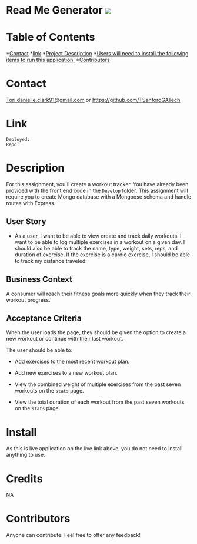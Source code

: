 
  # Read Me Generator ![](https://img.shields.io/badge/license--brightgreen)

  # Table of Contents
  *[Contact](#Contact)
  *[link](#Links)
  *[Project Description](#description)
  *[Users will need to install the following items to run this application:](#installation)
  *[Contributors](#contributing)
  
  # Contact 
  Tori.danielle.clark91@gmail.com or https://github.com/TSanfordGATech
  
  # Link
    Deployed: 
    Repo: 


# Description
 For this assignment, you'll create a workout tracker. You have already been provided with the front end code in the `Develop` folder. This assignment will require you to create Mongo database with a Mongoose schema and handle routes with Express.

## User Story

* As a user, I want to be able to view create and track daily workouts. I want to be able to log multiple exercises in a workout on a given day. I should also be able to track the name, type, weight, sets, reps, and duration of exercise. If the exercise is a cardio exercise, I should be able to track my distance traveled.

## Business Context

A consumer will reach their fitness goals more quickly when they track their workout progress.

## Acceptance Criteria

When the user loads the page, they should be given the option to create a new workout or continue with their last workout.

The user should be able to:

  * Add exercises to the most recent workout plan.

  * Add new exercises to a new workout plan.

  * View the combined weight of multiple exercises from the past seven workouts on the `stats` page.

  * View the total duration of each workout from the past seven workouts on the `stats` page.
  
  # Install
  As this is live application on the live link above, you do not need to install anything to use. 
  
  # Credits
  NA
  
  # Contributors
  Anyone can contribute. Feel free to offer any feedback!